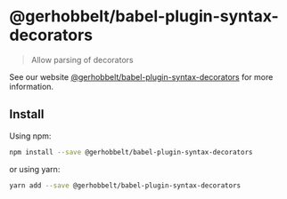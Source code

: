 # @gerhobbelt/babel-plugin-syntax-decorators

> Allow parsing of decorators

See our website [@gerhobbelt/babel-plugin-syntax-decorators](https://babeljs.io/docs/en/next/babel-plugin-syntax-decorators.html) for more information.

## Install

Using npm:

```sh
npm install --save @gerhobbelt/babel-plugin-syntax-decorators
```

or using yarn:

```sh
yarn add --save @gerhobbelt/babel-plugin-syntax-decorators
```
